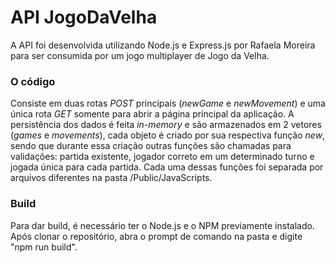 # API JogoDaVelha
A API foi desenvolvida utilizando Node.js e Express.js por Rafaela Moreira para ser consumida por um jogo multiplayer de Jogo da Velha.

### O código
Consiste em duas rotas *POST* principais (*newGame* e *newMovement*) e uma única rota *GET* somente para abrir a página principal da aplicação. A persistência dos dados é feita *in-memory* e são armazenados em 2 vetores (*games* e *movements*), cada objeto é criado por sua respectiva função *new*, sendo que durante essa criação outras funções são chamadas para validações: partida existente, jogador correto em um determinado turno e jogada única para cada partida. Cada uma dessas funções foi separada por arquivos diferentes na pasta /Public/JavaScripts.

### Build
Para dar build, é necessário ter o Node.js e o NPM previamente instalado. Após clonar o repositório, abra o prompt de comando na pasta e digite "npm run build".
